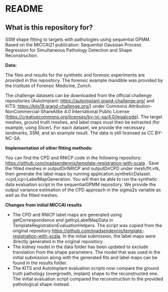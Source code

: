 # README #


## What is this repository for? ##

SSM shape fitting to targets with pathologies using sequential GPMM. Based on the MICCAI21 publication: Sequential Gaussian Process Regression for Simultaneous Pathology Detection and Shape Reconstruction.

**Data:**  

The files and results for the synthetic and forensic experiments are provided in this repository. The forensic example mandible was provided by the Institute of Forensic Medicine, Zurich. 

The challenge datasets can be downloaded from the official challenge repositories (AutoImplant: https://autoimplant.grand-challenge.org/ and KITS: https://kits19.grand-challenge.org/) under Commons Attribution-NonCommercial-ShareAlike 4.0 International Public License  (https://creativecommons.org/licenses/by-nc-sa/4.0/legalcode). The target meshes, ground truth meshes, and label maps must then be extracted (for example, using Slicer). For each dataset, we provide the necessary landmarks, SSM, and an example result. The data is still licensed as CC BY-NC-SA.

**Implementation of other fitting methods:**

You can find the CPD and RNICP code in the following repository: https://github.com/madsendennis/template-registration-with-scala . Save the fitted meshes in outputDirNRICP and outputDirCPD under mesh<name>/fit.vtk, then generate the label maps by running application.syntheticDataset.<cpd,icp>LabelMapGeneration. You will then be able to run the synthetic data evaluation script in the sequentialGPMM repository. We provide the output variance estimation of the CPD approach in the sigma2s variable as well as the fitted meshes.

**Changes from initial MICCAI results**

* The CPD and RNICP label maps are generated using getCorrespondence and getIcpLabelMapData in TemplateRegistrationEvaluationHelpers. The script was copied from the original repository  https://github.com/madsendennis/template-registration-with-scala. In the initial submission, the label maps were directly generated in the original repository.
* The kidney model in the data folder has been updated to exclude translation from the shape parameters. The model that was used in the initial submission along with the generated fits and label maps can be found in the results folder. 
* The KITS and AutoImplant evaluation scripts now compare the ground truth pathology (overgrowth, implant) shape to the reconstructed one. The initial evaluation script compared the reconstruction to the provided pathological shape instead.